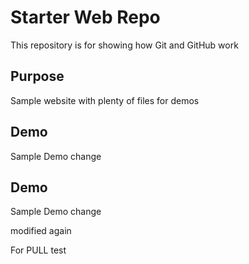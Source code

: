# Starter Web Repo

This repository is for showing how Git and GitHub work

## Purpose

Sample website with plenty of files for demos

## Demo

Sample Demo change


## Demo

Sample Demo change

modified again

For PULL test